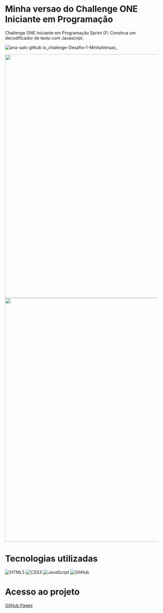 # Minha versao do Challenge ONE Iniciante em Programação
 Challenge ONE Iniciante em Programação
 Sprint 01: Construa um decodificador de texto com Javascript.

 ![ana-sato github io_chalenge-Desafio-1-MinhaVersao_](https://github.com/Ana-Sato/chalenge-Desafio-1-MinhaVersao/assets/136610267/6ea52d50-a583-44f2-a07d-a5dd081fc6e0)

<div align="center">
<img loading="lazy" height="800em" src="https://github.com/Ana-Sato/chalenge-Desafio-1-MinhaVersao/assets/136610267/21933517-1fcf-4377-bfa8-a5c9b2e9b230">
<img loading="lazy" height="800em" src="https://github.com/Ana-Sato/chalenge-Desafio-1-MinhaVersao/assets/136610267/0684b89f-899f-4fd5-bc4c-f87ca05c51b5"> 
</div>

# Tecnologias utilizadas
![HTML5](https://img.shields.io/badge/HTML5-ff7f00?style=for-the-badge&logo=html5&logoColor=fff)
![CSS3](https://img.shields.io/badge/CSS3-264CE4?style=for-the-badge&logo=css3&logoColor=fff)
![JavaScript](https://img.shields.io/badge/JavaScript-f6d816?style=for-the-badge&logo=javascript&logoColor=fff)
![GitHub](https://img.shields.io/badge/-GitHub-000?style=for-the-badge&logo=github)&nbsp;

 # Acesso ao projeto
 <a href="https://ana-sato.github.io/chalenge-Desafio-1-MinhaVersao/">GitHub Pages</a>
